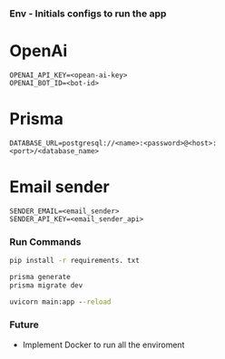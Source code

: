 ### Env - Initials configs to run the app
# OpenAi
```.env
OPENAI_API_KEY=<opean-ai-key>
OPENAI_BOT_ID=<bot-id>
```
# Prisma
```.env
DATABASE_URL=postgresql://<name>:<password>@<host>:<port>/<database_name>
```
# Email sender
```.env
SENDER_EMAIL=<email_sender>
SENDER_API_KEY=<email_sender_api>
```

### Run Commands
```cmd
pip install -r requirements. txt 

prisma generate
prisma migrate dev

uvicorn main:app --reload
```

### Future
- Implement Docker to run all the enviroment


